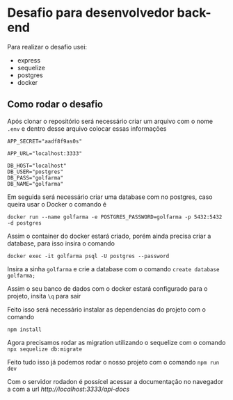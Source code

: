 # Desafio para desenvolvedor back-end

Para realizar o desafio usei:
- express
- sequelize
- postgres
- docker

## Como rodar o desafio

Após clonar o repositório será necessário criar um arquivo com o nome ```.env``` e dentro desse arquivo colocar essas informações
```
APP_SECRET="aadf8f9as0s"

APP_URL="localhost:3333"

DB_HOST="localhost"
DB_USER="postgres"
DB_PASS="golfarma"
DB_NAME="golfarma"
```

Em seguida será necessário criar uma database com no postgres, caso queira usar o Docker o comando é 

```
docker run --name golfarma -e POSTGRES_PASSWORD=golfarma -p 5432:5432 -d postgres
```

Assim o container do docker estará criado, porém ainda precisa criar a database, para isso insira o comando 

```
docker exec -it golfarma psql -U postgres --password 
```

Insira a sinha ```golfarma``` e crie a database com o comando ```create database golfarma;```

Assim o seu banco de dados com o docker estará configurado para o projeto, insita ```\q``` para sair

Feito isso será necessário instalar as dependencias do projeto com o comando 

```npm install```

Agora precisamos rodar as migration utilizando o sequelize com o comando
```npx sequelize db:migrate```

Feito tudo isso já podemos rodar o nosso projeto com o comando 
```npm run dev```

Com o servidor rodadon é possícel acessar a documentação no navegador a com a url *http://localhost:3333/api-docs*

